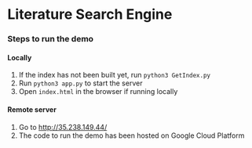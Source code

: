 # Literature Search Engine

### Steps to run the demo
#### Locally
1. If the index has not been built yet, run `python3 GetIndex.py`
2. Run `python3 app.py` to start the server
3. Open `index.html` in the browser if running locally

#### Remote server
1. Go to http://35.238.149.44/
2. The code to run the demo has been hosted on Google Cloud Platform